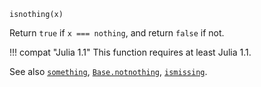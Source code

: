 ```
isnothing(x)
```

Return `true` if `x === nothing`, and return `false` if not.

!!! compat "Julia 1.1"
    This function requires at least Julia 1.1.


See also [`something`](@ref), [`Base.notnothing`](@ref), [`ismissing`](@ref).

